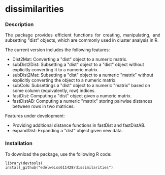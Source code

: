 # dissimilarities

### Description

<p align="justify"> The package provides efficient functions for creating, manipulating, and subsetting "dist" objects, which are commonly used in cluster analysis in R. </p> 
The current version includes the following features:

- Dist2Mat: Converting a "dist" object to a numeric matrix.
- subDist2Dist: Subsetting a "dist" object to a  "dist" object without explicitly converting it to a numeric matrix.
- subDist2Mat: Subsetting a "dist" object to a numeric "matrix" without explicitly converting the object to a numeric matrix.
- subCols: Subsettings a "dist" object to a numeric "matrix" based on some column (equivalently, row) indices.
- fastDist: Computing a "dist" object given a numeric matrix.
- fastDistAB: Computing a numeric "matrix" storing pairwise distances between rows in two matrices.

Features under development:

- Providing additional distance functions in fastDist and fastDistAB.
- expandDist: Expanding a "dist" object given new data.

 ### Installation

 To download the package, use the following R code: 

```
library(devtools)
install_github("edelweiss611428/dissimilarities") 
```
